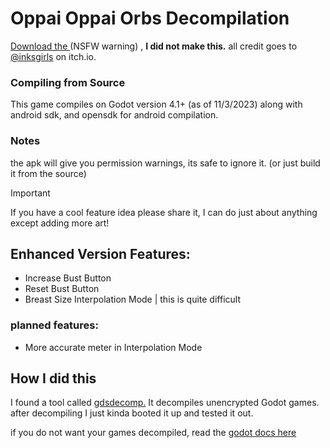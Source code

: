 # Oppai Oppai Orbs Decompilation

[Download the ](https://inksgirls.itch.io/orbs)(NSFW warning) , **I did not make this.** all credit goes to [@inksgirls](https://inksgirls.itch.io/) on itch.io.

### Compiling from Source

This game compiles on Godot version 4.1+ (as of 11/3/2023)
along with android sdk, and opensdk for android compilation.

### Notes

the apk will give you permission warnings, its safe to ignore it. (or just build it from the source)

> [!IMPORTANT]
> If you have a cool feature idea please share it, I can do just about anything except adding more art!

## Enhanced Version Features:

- Increase Bust Button
- Reset Bust Button
- Breast Size Interpolation Mode | this is quite difficult

### planned features:

- More accurate meter in Interpolation Mode

## How I did this

I found a tool called [gdsdecomp.](https://github.com/bruvzg/gdsdecomp)
It decompiles unencrypted Godot games.
after decompiling I just kinda booted it up and tested it out.

if you do not want your games decompiled, read the [godot docs here](https://docs.godotengine.org/en/stable/contributing/development/compiling/compiling_with_script_encryption_key.html)
